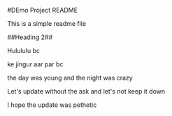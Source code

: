 #DEmo Project README

This is a simple readme file

##Heading 2##

Hulululu bc

ke jingur aar par bc

the day was young and the night was crazy

Let's update without the ask and let's not keep it down

I hope the update was pethetic
